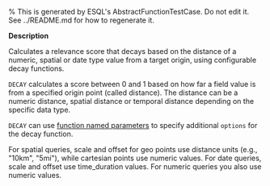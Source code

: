 % This is generated by ESQL's AbstractFunctionTestCase. Do not edit it. See ../README.md for how to regenerate it.

**Description**

Calculates a relevance score that decays based on the distance of a numeric, spatial or date type value from a target origin, using configurable decay functions.

`DECAY` calculates a score between 0 and 1 based on how far a field value is from a specified origin point (called distance).
The distance can be a numeric distance, spatial distance or temporal distance depending on the specific data type.

`DECAY` can use [function named parameters](/reference/query-languages/esql/esql-syntax.md#esql-function-named-params) to specify additional `options`
for the decay function.

For spatial queries, scale and offset for geo points use distance units (e.g., "10km", "5mi"),
while cartesian points use numeric values. For date queries, scale and offset use time_duration values.
For numeric queries you also use numeric values.

